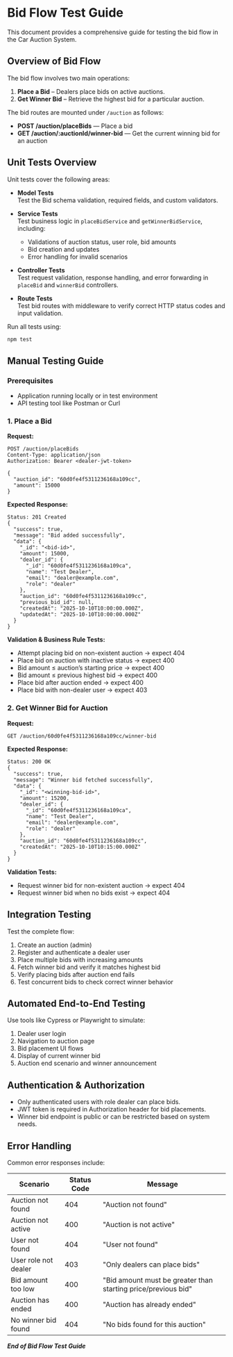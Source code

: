 # Bid Flow Test Guide

This document provides a comprehensive guide for testing the bid flow in the Car Auction System.

## Overview of Bid Flow

The bid flow involves two main operations:

1. **Place a Bid** – Dealers place bids on active auctions.
2. **Get Winner Bid** – Retrieve the highest bid for a particular auction.

The bid routes are mounted under `/auction` as follows:

- **POST /auction/placeBids** — Place a bid
- **GET /auction/:auctionId/winner-bid** — Get the current winning bid for an auction

## Unit Tests Overview

Unit tests cover the following areas:

- **Model Tests**  
  Test the Bid schema validation, required fields, and custom validators.

- **Service Tests**  
  Test business logic in `placeBidService` and `getWinnerBidService`, including:
  - Validations of auction status, user role, bid amounts
  - Bid creation and updates
  - Error handling for invalid scenarios

- **Controller Tests**  
  Test request validation, response handling, and error forwarding in `placeBid` and `winnerBid` controllers.

- **Route Tests**  
  Test bid routes with middleware to verify correct HTTP status codes and input validation.

Run all tests using:

```bash
npm test
```

## Manual Testing Guide

### Prerequisites

- Application running locally or in test environment
- API testing tool like Postman or Curl

### 1. Place a Bid

**Request:**
```
POST /auction/placeBids
Content-Type: application/json
Authorization: Bearer <dealer-jwt-token>

{
  "auction_id": "60d0fe4f5311236168a109cc",
  "amount": 15000
}
```

**Expected Response:**
```
Status: 201 Created
{
  "success": true,
  "message": "Bid added successfully",
  "data": {
    "_id": "<bid-id>",
    "amount": 15000,
    "dealer_id": {
      "_id": "60d0fe4f5311236168a109ca",
      "name": "Test Dealer",
      "email": "dealer@example.com",
      "role": "dealer"
    },
    "auction_id": "60d0fe4f5311236168a109cc",
    "previous_bid_id": null,
    "createdAt": "2025-10-10T10:00:00.000Z",
    "updatedAt": "2025-10-10T10:00:00.000Z"
  }
}
```

**Validation & Business Rule Tests:**

- Attempt placing bid on non-existent auction → expect 404
- Place bid on auction with inactive status → expect 400
- Bid amount ≤ auction’s starting price → expect 400
- Bid amount ≤ previous highest bid → expect 400
- Place bid after auction ended → expect 400
- Place bid with non-dealer user → expect 403

### 2. Get Winner Bid for Auction

**Request:**
```
GET /auction/60d0fe4f5311236168a109cc/winner-bid
```

**Expected Response:**
```
Status: 200 OK
{
  "success": true,
  "message": "Winner bid fetched successfully",
  "data": {
    "_id": "<winning-bid-id>",
    "amount": 15200,
    "dealer_id": {
      "_id": "60d0fe4f5311236168a109ca",
      "name": "Test Dealer",
      "email": "dealer@example.com",
      "role": "dealer"
    },
    "auction_id": "60d0fe4f5311236168a109cc",
    "createdAt": "2025-10-10T10:15:00.000Z"
  }
}
```

**Validation Tests:**

- Request winner bid for non-existent auction → expect 404
- Request winner bid when no bids exist → expect 404

## Integration Testing

Test the complete flow:

1. Create an auction (admin)
2. Register and authenticate a dealer user
3. Place multiple bids with increasing amounts
4. Fetch winner bid and verify it matches highest bid
5. Verify placing bids after auction end fails
6. Test concurrent bids to check correct winner behavior

## Automated End-to-End Testing

Use tools like Cypress or Playwright to simulate:

1. Dealer user login
2. Navigation to auction page
3. Bid placement UI flows
4. Display of current winner bid
5. Auction end scenario and winner announcement

## Authentication & Authorization

- Only authenticated users with role dealer can place bids.
- JWT token is required in Authorization header for bid placements.
- Winner bid endpoint is public or can be restricted based on system needs.

## Error Handling

Common error responses include:

| Scenario              | Status Code | Message                                                        |
|-----------------------|-------------|----------------------------------------------------------------|
| Auction not found     | 404         | "Auction not found"                                            |
| Auction not active    | 400         | "Auction is not active"                                        |
| User not found        | 404         | "User not found"                                               |
| User role not dealer  | 403         | "Only dealers can place bids"                                  |
| Bid amount too low    | 400         | "Bid amount must be greater than starting price/previous bid"  |
| Auction has ended     | 400         | "Auction has already ended"                                    |
| No winner bid found   | 404         | "No bids found for this auction"                               |

***End of Bid Flow Test Guide***
